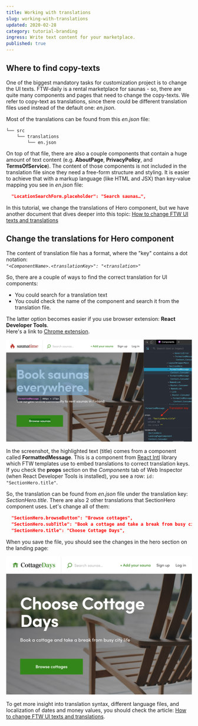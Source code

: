 ```yaml
---
title: Working with translations
slug: working-with-translations
updated: 2020-02-28
category: tutorial-branding
ingress: Write text content for your marketplace.
published: true
---
```


## Where to find copy-texts

One of the biggest mandatory tasks for customization project is to
change the UI texts. FTW-daily is a rental marketplace for saunas - so,
there are quite many components and pages that need to change the
copy-texts. We refer to copy-text as translations, since there could be
different translation files used instead of the default one: _en.json_.

Most of the translations can be found from this _en.json_ file:

```shell
└── src
    └── translations
        └── en.json
```

On top of that file, there are also a couple components that contain a
huge amount of text content (e.g. **AboutPage**, **PrivacyPolicy**, and
**TermsOfService**). The content of those components is not included in
the translation file since they need a free-form structure and styling.
It is easier to achieve that with a markup language (like HTML and JSX)
than key-value mapping you see in _en.json_ file:

```json
  "LocationSearchForm.placeholder": "Search saunas…",
```

In this tutorial, we change the translations of Hero component, but we
have another document that dives deeper into this topic:
[How to change FTW UI texts and translations](/guides/how-to-change-ftw-ui-texts-and-translations/)

## Change the translations for Hero component

The content of translation file has a format, where the "key" contains a
dot notation:<br />
_`"<ComponentName>.<translationKey>": "<translation>"`_

So, there are a couple of ways to find the correct translation for UI
components:

- You could search for a translation text
- You could check the name of the component and search it from the
  translation file.

The latter option becomes easier if you use browser extension: **React
Developer Tools**.<br /> Here's a link to
[Chrome extension](https://chrome.google.com/webstore/search/React%20Developer%20Tools?hl=en).

![Hero title selected with React Developer Tools](./react-devtools.png)

In the screenshot, the highlighted text (title) comes from a component
called **FormattedMessage**. This is a component from
[React Intl](https://github.com/formatjs/react-intl) library which FTW
templates use to embed translations to correct translation keys. If you
check the **props** section on the _Components_ tab of Web Inspector
(when React Developer Tools is installed), you see a row:
`id: "SectionHero.title"`.

So, the translation can be found from _en.json_ file under the
translation key: _SectionHero.title_. There are also 2 other
translations that SectionHero component uses. Let's change all of them:

```json
  "SectionHero.browseButton": "Browse cottages",
  "SectionHero.subTitle": "Book a cottage and take a break from busy city life",
  "SectionHero.title": "Choose Cottage Days",
```

When you save the file, you should see the changes in the hero section
on the landing page:

![Hero section with updated translations](./hero-with-updated-translations.png)

To get more insight into translation syntax, different language files,
and localization of dates and money values, you should check the
article:
[How to change FTW UI texts and translations](/guides/how-to-change-ftw-ui-texts-and-translations/).
